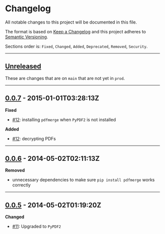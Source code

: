 # Changelog

All notable changes to this project will be documented in this file.

The format is based on [Keep a Changelog] and this project adheres to [Semantic Versioning].

Sections order is: `Fixed`, `Changed`, `Added`, `Deprecated`, `Removed`, `Security`.

[keep a changelog]: http://keepachangelog.com/en/1.0.0/
[semantic versioning]: http://semver.org/spec/v2.0.0.html

---

## [Unreleased]

[unreleased]: https://github.com/metaist/visual-schedule/compare/prod...main

These are changes that are on `main` that are not yet in `prod`.

---

[#12]: https://github.com/metaist/pdfmerge/pull/12
[0.0.7]: https://github.com/metaist/pdfmerge/compare/0.0.6...0.0.7

## [0.0.7] - 2015-01-01T03:28:13Z

**Fixed**

- [#12]: installing `pdfmerge` when `PyPDF2` is not installed

**Added**

- [#12]: decrypting PDFs

---

[0.0.6]: https://github.com/metaist/pdfmerge/compare/0.0.5...0.0.6

## [0.0.6] - 2014-05-02T02:11:13Z

**Removed**

- unnecessary dependencies to make sure `pip install pdfmerge` works correctly

---

[#11]: https://github.com/metaist/pdfmerge/issues/11
[0.0.5]: https://github.com/metaist/pdfmerge/commits/0.0.5

## [0.0.5] - 2014-05-02T01:19:20Z

**Changed**

- [#11]: Upgraded to `PyPDF2`

